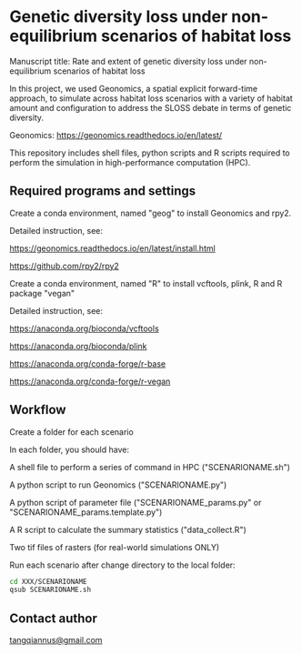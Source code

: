 # Genetic diversity loss under non-equilibrium scenarios of habitat loss

Manuscript title: Rate and extent of genetic diversity loss under non-equilibrium scenarios of habitat loss

In this project, we used Geonomics, a spatial explicit forward-time approach, to simulate across habitat loss scenarios with a variety of habitat amount and configuration to address the SLOSS debate in terms of genetic diversity. 

Geonomics: https://geonomics.readthedocs.io/en/latest/

This repository includes shell files, python scripts and R scripts required to perform the simulation in high-performance computation (HPC). 


## Required programs and settings

Create a conda environment, named "geog" to install Geonomics and rpy2. 

Detailed instruction, see: 

https://geonomics.readthedocs.io/en/latest/install.html

https://github.com/rpy2/rpy2

Create a conda environment, named "R" to install vcftools, plink, R and R package "vegan"

Detailed instruction, see: 

https://anaconda.org/bioconda/vcftools

https://anaconda.org/bioconda/plink

https://anaconda.org/conda-forge/r-base

https://anaconda.org/conda-forge/r-vegan


## Workflow

Create a folder for each scenario

In each folder, you should have:

A shell file to perform a series of command in HPC ("SCENARIONAME.sh")

A python script to run Geonomics ("SCENARIONAME.py")

A python script of parameter file ("SCENARIONAME_params.py" or "SCENARIONAME_params.template.py")

A R script to calculate the summary statistics ("data_collect.R")

Two tif files of rasters (for real-world simulations ONLY)

Run each scenario after change directory to the local folder:
```bash
cd XXX/SCENARIONAME
qsub SCENARIONAME.sh
```


## Contact author

tangqiannus@gmail.com
